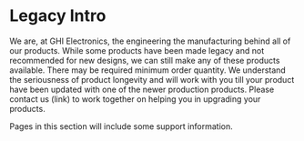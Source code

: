 # Legacy Intro

We are, at GHI Electronics, the engineering the manufacturing behind all of our products. While some products have been made legacy and not recommended for new designs, we can still make any of these products available. There may be required minimum order quantity. We understand the seriousness of product longevity and will work with you till your product have been updated with one of the newer production products. Please contact us (link) to work together on helping you in upgrading your products.

Pages in this section will include some support information.
